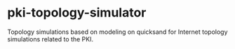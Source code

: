 # pki-topology-simulator
Topology simulations based on modeling on quicksand for Internet topology simulations related to the PKI.

